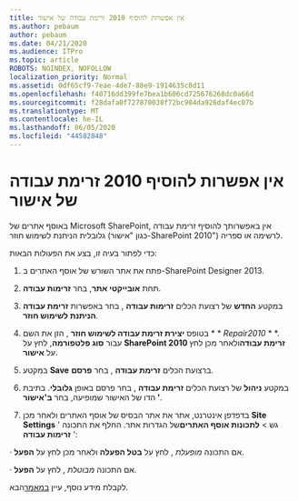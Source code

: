 ```yaml
---
title: אין אפשרות להוסיף 2010 זרימת עבודה של אישור
ms.author: pebaum
author: pebaum
ms.date: 04/21/2020
ms.audience: ITPro
ms.topic: article
ROBOTS: NOINDEX, NOFOLLOW
localization_priority: Normal
ms.assetid: 0df65cf9-7eae-4de7-88e9-1914635c8d11
ms.openlocfilehash: f40716dd399fe7bea1b606cd725676268dc0a66d
ms.sourcegitcommit: f28dafa0f727870038f72bc904da926daf4ec07b
ms.translationtype: MT
ms.contentlocale: he-IL
ms.lasthandoff: 06/05/2020
ms.locfileid: "44582848"
---
```

# <a name="unable-to-add-2010-approval-workflow"></a>אין אפשרות להוסיף 2010 זרימת עבודה של אישור

באוסף אתרים של Microsoft SharePoint, אין באפשרותך להוסיף זרימת עבודה גלובלית הניתנת לשימוש חוזר (כגון "אישור-SharePoint 2010") לרשימה או ספריה.
  
כדי לפתור בעיה זו, בצע את הפעולות הבאות: 
  
1. פתח את אתר השורש של אוסף האתרים ב-SharePoint Designer 2013.
  
2. תחת **אובייקטי אתר**, בחר **זרימות עבודה**. 
  
3. במקטע **החדש** של רצועת הכלים **זרימות עבודה** , בחר באפשרות **זרימת עבודה הניתנת לשימוש חוזר**. 
  
4. בטופס **יצירת זרימת עבודה לשימוש חוזר** , הזן את השם * * *Repair2010* * *. עבור **סוג פלטפורמה**, לחץ על **SharePoint 2010 זרימת עבודה**ולאחר מכן לחץ על **אישור**. 
  
1. במקטע **Save** ברצועת הכלים **זרימת עבודה** , בחר **פרסם**. 
  
2. במקטע **ניהול** של רצועת הכלים **זרימת עבודה** , בחר פרסם באופן **גלובלי**. בתיבת הדו של האישור שמופיעה, בחר **ב'אישור '**. 
  
3. בדפדפן אינטרנט, אתר את אתר הבסיס של אוסף האתרים ולאחר מכן **Site Settings** גש \> **לתכונות אוסף האתרים**של הגדרות אתר. החלף את התכונה ' **זרימות עבודה** ': 
  
· אם התכונה *מופעלת* , לחץ על **בטל הפעלה** ולאחר מכן לחץ על **הפעל**. 
  
· אם התכונה *מבוטלת* , לחץ על **הפעל**. 
  
לקבלת מידע נוסף, עיין [במאמר](https://go.microsoft.com/fwlink/?linkid=2047770&amp;clcid=0x409)הבא.
  

